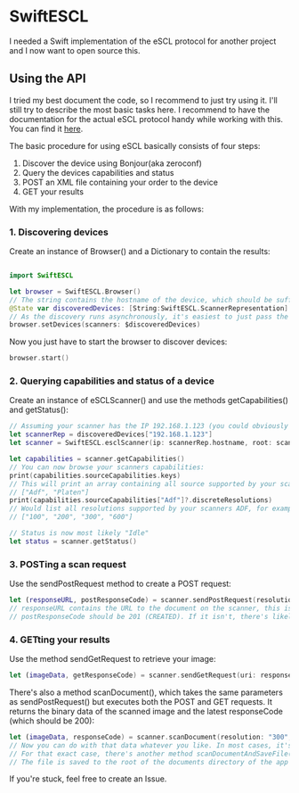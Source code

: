 #  SwiftESCL

I needed a Swift implementation of the eSCL protocol for another project and I now want to open source this.

## Using the API

I tried my best document the code, so I recommend to just try using it. I'll still try to describe the most basic tasks here.
I recommend to have the documentation for the actual eSCL protocol handy while working with this. You can find it [here](https://mopria.org/spec-download).

The basic procedure for using eSCL basically consists of four steps:
1. Discover the device using Bonjour(aka zeroconf)
2. Query the devices capabilities and status
3. POST an XML file containing your order to the device
4. GET your results

With my implementation, the procedure is as follows:

### 1. Discovering devices

Create an instance of Browser() and a Dictionary to contain the results:
```swift

import SwiftESCL

let browser = SwiftESCL.Browser()
// The string contains the hostname of the device, which should be sufficient to uniquely identify it.
@State var discoveredDevices: [String:SwiftESCL.ScannerRepresentation] = [:]
// As the discovery runs asynchronously, it's easiest to just pass the dictionary as binding
browser.setDevices(scanners: $discoveredDevices)
```
Now you just have to start the browser to discover devices:
```swift
browser.start()
```

### 2. Querying capabilities and status of a device

Create an instance of eSCLScanner() and use the methods getCapabilities() and getStatus():
```swift
// Assuming your scanner has the IP 192.168.1.123 (you could obviously iterate over discoveredDevices to get all scanners)
let scannerRep = discoveredDevices["192.168.1.123"]
let scanner = SwiftESCL.esclScanner(ip: scannerRep.hostname, root: scannerRep.root)

let capabilities = scanner.getCapabilities()
// You can now browse your scanners capabilities:
print(capabilities.sourceCapabilities.keys)
// This will print an array containing all source supported by your scanner, for example:
// ["Adf", "Platen"]
print(capabilities.sourceCapabilities["Adf"]?.discreteResolutions)
// Would list all resolutions supported by your scanners ADF, for example:
// ["100", "200", "300", "600"]

// Status is now most likely "Idle"
let status = scanner.getStatus()
```

### 3. POSTing a scan request

Use the sendPostRequest method to create a POST request:
```swift
let (responseURL, postResponseCode) = scanner.sendPostRequest(resolution: "300", format: "application/pdf", version: capabilities.version, source: "Platen", width: 2480, height: 3508)
// responseURL contains the URL to the document on the scanner, this is where you will derict your GET request to.
// postResponseCode should be 201 (CREATED). If it isn't, there's likely an invalid mix of options and the scanner returned 409 (CONFLICT)
```

### 4. GETting your results

Use the method sendGetRequest to retrieve your image:
```swift
let (imageData, getResponseCode) = scanner.sendGetRequest(uri: responseURL)
```

There's also a method scanDocument(), which takes the same parameters as sendPostRequest() but executes both the POST and GET requests. It returns the binary data of the scanned image and the latest responseCode (which should be 200):
```swift
let (imageData, responseCode) = scanner.scanDocument(resolution: "300", format: "application/pdf", version: capabilities.version, source: "Platen", width: 2480, height: 3508)
// Now you can do with that data whatever you like. In most cases, it's probably a good idea to store the data on disk.
// For that exact case, there's another method scanDocumentAndSaveFile(), which takes the same parameters as sendPostRequest() but returns a URL to the file on disk instead of the data.
// The file is saved to the root of the documents directory of the app by default, a custom path can be specified using the filePath parameter though.
```

If you're stuck, feel free to create an Issue.
